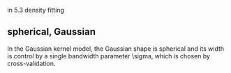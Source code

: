 in 5.3 density fitting

## spherical, Gaussian

In the Gaussian kernel model, the Gaussian shape is spherical and its width is control by a single bandwidth parameter \sigma, which is chosen by cross-validation.